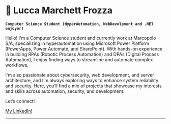 # 🙂 Lucca Marchett Frozza

**`Computer Science Student (HyperAutomation, WebDevolpment and .NET enjoyer)`**

Hello! I'm a Computer Science student and currently work at Marcopolo S/A, specializing in hyperautomation using Microsoft Power Platform (PowerApps, Power Automate, and SharePoint). With hands-on experience in building RPAs (Robotic Process Automation) and DPAs (Digital Process Automation), I enjoy finding ways to streamline and automate complex workflows.

I'm also passionate about cybersecurity, web development, and server architecture, and I’m always exploring ways to enhance system reliability and security. Here, you’ll find a mix of projects that showcase my interests and skills across automation, security, and development.

Let’s connect!

<a href="https://linkedin.com/in/lucca-marchett-frozza-aa13a3289">My LinkedIn!<a/>

---
